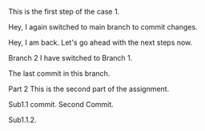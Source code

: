 This is the first step of the case 1.

Hey, I again switched to main branch to commit changes.

Hey, I am back. Let's go ahead with the next steps now.

Branch 2
I have switched to Branch 1.

The last commit in this branch.


Part 2
This is the second part of the assignment. 

Sub1.1 commit.
Second Commit.

Sub1.1.2.